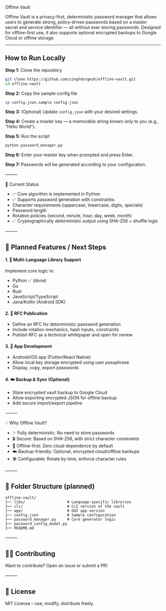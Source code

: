 Offline Vault

Offline Vault is a privacy-first, deterministic password manager that allows users to generate strong, policy-driven passwords based on a master secret and service identifier — all without ever storing passwords. Designed for offline-first use, it also supports optional encrypted backups to Google Cloud or offline storage.

----
## How to Run Locally

**Step 1:** Clone the repository  
```sh
git clone https://github.com/singhdurgesh/offline-vault.git
cd offline-vault
```

**Step 2:** Copy the sample config file  
```sh
cp config.json.sample config.json
```

**Step 3:** (Optional) Update `config.json` with your desired settings.

**Step 4:** Create a master key — a memorable string known only to you (e.g., "Hello World").

**Step 5:** Run the script  
```sh
python password_manager.py
```

**Step 6:** Enter your master key when prompted and press Enter.

**Step 7:** Passwords will be generated according to your configuration.

⸻

🚀 Current Status
- ✅ Core algorithm is implemented in Python
- ✅ Supports password generation with constraints:
- Character requirements (uppercase, lowercase, digits, specials)
- Password length
- Rotation policies (second, minute, hour, day, week, month)
- ✅ Cryptographically deterministic output using SHA-256 + shuffle logic

⸻

## 📌 Planned Features / Next Steps

#### 1. 🔁 Multi-Language Library Support

Implement core logic in:
- Python ✅ (done)
- Go
- Rust
- JavaScript/TypeScript
- Java/Kotlin (Android SDK)

#### 2. 📜 RFC Publication
- Define an RFC for deterministic password generation
- Include rotation mechanics, hash inputs, constraints
- Publish RFC as a technical whitepaper and open for review

#### 3. 📱 App Development
- Android/iOS app (Flutter/React Native)
- Allow local key storage encrypted using user passphrase
- Display, copy, export passwords

#### 4. ☁️ Backup & Sync (Optional)
- Store encrypted vault backup to Google Cloud
- Allow exporting encrypted JSON for offline backup
- Add secure import/export pipeline

⸻

💡 Why Offline Vault?
- ✨ Fully deterministic: No need to store passwords
- 🔒 Secure: Based on SHA-256, with strict character constraints
- 💾 Offline-first: Zero cloud dependence by default
- ☁️ Backup-friendly: Optional, encrypted cloud/offline backups
- 🛠️ Configurable: Rotate by time, enforce character rules

⸻

## 📂 Folder Structure (planned)

```
offline-vault/
├── libs/                   # Language-specific libraries
├── cli/                    # CLI version of the vault
├── app/                    # GUI app version
├── config.json             # Sample configuration
├── password_manager.py     # Core generator logic
├── password_config_model.py
├── README.md
```


⸻

## 🙋‍♂️ Contributing

Want to contribute? Open an issue or submit a PR!

⸻

## 📄 License

MIT License – use, modify, distribute freely.